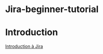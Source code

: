 # Jira-beginner-tutorial


# **Introduction**

 [Introduction à Jira](Introduction/Introduction-jira.md)
